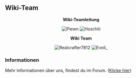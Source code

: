 ## Wiki-Team

<center>  

**Wiki-Teamleitung** 

</center>

<center>

<img src="../../../assets/image/Wiki Team/piewn skin.png" alt="Piewn" title="Piewn" /> <img src="../../../assets/image/Wiki Team/hoschiii_skin.png" alt="Hoschiii" title="Hoschiii" />

</center>

<center>

**Wiki Team**

</center>

<center>

<img src="../../../assets/image/Wiki Team/Realcrafter7812-skin.png" alt="Realcrafter7812" title="Realcrafter7812" /> <img src="../../../assets/image/Wiki Team/EtwasAngelndes-skin.png" alt="Evoli_" title="Evoli_" /> 

</center>

### Informationen 
  
 Mehr Informationen über uns, findest du im Forum. ([Klicke hier](https://germanrp.eu/forum/index.php?thread/12284-vorstellung-des-wiki-teams/))

